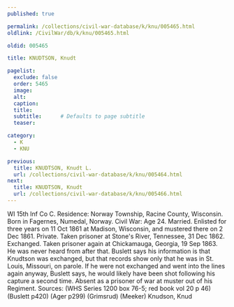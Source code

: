 ```yaml
---
published: true

permalink: /collections/civil-war-database/k/knu/005465.html
oldlink: /CivilWar/db/k/knu/005465.html

oldid: 005465

title: KNUDTSON, Knudt

pagelist:
  exclude: false
  order: 5465
  image: 
  alt:
  caption:
  title:
  subtitle:      # Defaults to page subtitle
  teaser:

category: 
  - K 
  - KNU

previous:
  title: KNUDTSON, Knudt L.
  url: /collections/civil-war-database/k/knu/005464.html  
next:
  title: KNUDTSON, Knudt
  url: /collections/civil-war-database/k/knu/005466.html   
---
```

WI 15th Inf Co C. Residence: Norway Township, Racine County, Wisconsin. Born in Fagernes, Numedal, Norway. Civil War: Age 24. Married. Enlisted for three years on 11 Oct 1861 at Madison, Wisconsin, and mustered there on 2 Dec 1861. Private. Taken prisoner at Stone&#39;s River, Tennessee, 31 Dec 1862. Exchanged. Taken prisoner again at Chickamauga, Georgia, 19 Sep 1863. He was never heard from after that. Buslett says his information is that Knudtson was exchanged, but that records show only that he was in St. Louis, Missouri, on parole. If he were not exchanged and went into the lines again anyway, Buslett says, he would likely have been shot following his capture a second time. Absent as a prisoner of war at muster out of his Regiment. Sources: (WHS Series 1200 box 76-5; red book vol 20 p 46) (Buslett p420) (Ager p299) (Grimsrud) (Meeker) &#147;Knudson, Knud&#148;
